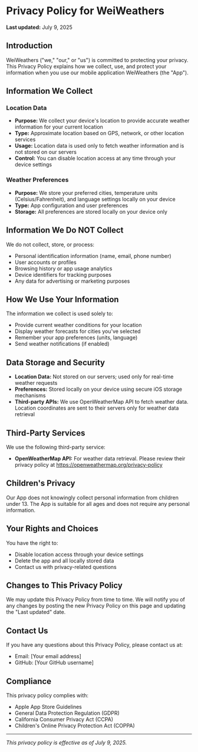 # Privacy Policy for WeiWeathers

**Last updated:** July 9, 2025

## Introduction

WeiWeathers ("we," "our," or "us") is committed to protecting your privacy. This Privacy Policy explains how we collect, use, and protect your information when you use our mobile application WeiWeathers (the "App").

## Information We Collect

### Location Data
- **Purpose:** We collect your device's location to provide accurate weather information for your current location
- **Type:** Approximate location based on GPS, network, or other location services
- **Usage:** Location data is used only to fetch weather information and is not stored on our servers
- **Control:** You can disable location access at any time through your device settings

### Weather Preferences
- **Purpose:** We store your preferred cities, temperature units (Celsius/Fahrenheit), and language settings locally on your device
- **Type:** App configuration and user preferences
- **Storage:** All preferences are stored locally on your device only

## Information We Do NOT Collect

We do not collect, store, or process:
- Personal identification information (name, email, phone number)
- User accounts or profiles
- Browsing history or app usage analytics
- Device identifiers for tracking purposes
- Any data for advertising or marketing purposes

## How We Use Your Information

The information we collect is used solely to:
- Provide current weather conditions for your location
- Display weather forecasts for cities you've selected
- Remember your app preferences (units, language)
- Send weather notifications (if enabled)

## Data Storage and Security

- **Location Data:** Not stored on our servers; used only for real-time weather requests
- **Preferences:** Stored locally on your device using secure iOS storage mechanisms
- **Third-party APIs:** We use OpenWeatherMap API to fetch weather data. Location coordinates are sent to their servers only for weather data retrieval

## Third-Party Services

We use the following third-party service:
- **OpenWeatherMap API:** For weather data retrieval. Please review their privacy policy at https://openweathermap.org/privacy-policy

## Children's Privacy

Our App does not knowingly collect personal information from children under 13. The App is suitable for all ages and does not require any personal information.

## Your Rights and Choices

You have the right to:
- Disable location access through your device settings
- Delete the app and all locally stored data
- Contact us with privacy-related questions

## Changes to This Privacy Policy

We may update this Privacy Policy from time to time. We will notify you of any changes by posting the new Privacy Policy on this page and updating the "Last updated" date.

## Contact Us

If you have any questions about this Privacy Policy, please contact us at:
- Email: [Your email address]
- GitHub: [Your GitHub username]

## Compliance

This privacy policy complies with:
- Apple App Store Guidelines
- General Data Protection Regulation (GDPR)
- California Consumer Privacy Act (CCPA)
- Children's Online Privacy Protection Act (COPPA)

---

*This privacy policy is effective as of July 9, 2025.*